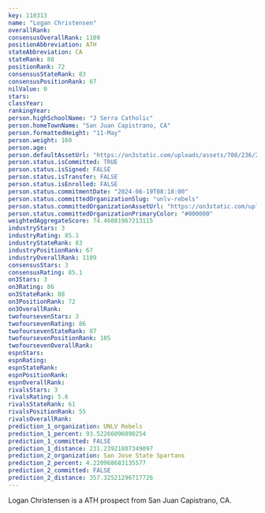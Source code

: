 ```yaml
---
key: 110313
name: "Logan Christensen"
overallRank: 
consensusOverallRank: 1109
positionAbbreviation: ATH
stateAbbreviation: CA
stateRank: 88
positionRank: 72
consensusStateRank: 83
consensusPositionRank: 67
nilValue: 0
stars: 
classYear: 
rankingYear: 
person.highSchoolName: "J Serra Catholic"
person.homeTownName: "San Juan Capistrano, CA"
person.formattedHeight: "11-May"
person.weight: 160
person.age: 
person.defaultAssetUrl: "https://on3static.com/uploads/assets/708/236/236708.png"
person.status.isCommitted: TRUE
person.status.isSigned: FALSE
person.status.isTransfer: FALSE
person.status.isEnrolled: FALSE
person.status.commitmentDate: "2024-06-19T08:18:00"
person.status.committedOrganizationSlug: "unlv-rebels"
person.status.committedOrganizationAssetUrl: "https://on3static.com/uploads/assets/191/154/154191.svg"
person.status.committedOrganizationPrimaryColor: "#000000"
weightedAggregateScore: 74.46081967213115
industryStars: 3
industryRating: 85.1
industryStateRank: 83
industryPositionRank: 67
industryOverallRank: 1109
consensusStars: 3
consensusRating: 85.1
on3Stars: 3
on3Rating: 86
on3StateRank: 88
on3PositionRank: 72
on3OverallRank: 
twofoursevenStars: 3
twofoursevenRating: 86
twofoursevenStateRank: 87
twofoursevenPositionRank: 105
twofoursevenOverallRank: 
espnStars: 
espnRating: 
espnStateRank: 
espnPositionRank: 
espnOverallRank: 
rivalsStars: 3
rivalsRating: 5.6
rivalsStateRank: 61
rivalsPositionRank: 55
rivalsOverallRank: 
prediction_1_organization: UNLV Rebels
prediction_1_percent: 93.52266096090254
prediction_1_committed: FALSE
prediction_1_distance: 231.23921807349097
prediction_2_organization: San Jose State Spartans
prediction_2_percent: 4.220968683135577
prediction_2_committed: FALSE
prediction_2_distance: 357.32521296717726
---
```

Logan Christensen is a ATH prospect from San Juan Capistrano, CA.